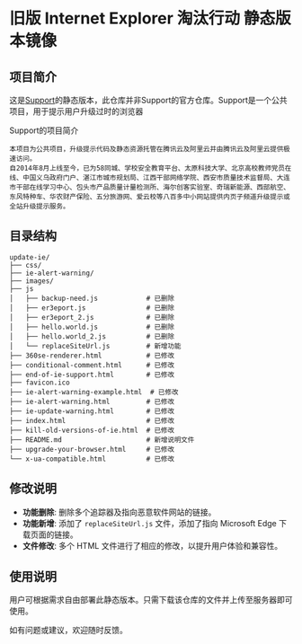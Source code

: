 # 旧版 Internet Explorer 淘汰行动 静态版本镜像


## 项目简介
这是[Support](https://support.dmeng.net/)的静态版本，此仓库并非Support的官方仓库。Support是一个公共项目，用于提示用户升级过时的浏览器

Support的项目简介
```
本项目为公共项目，升级提示代码及静态资源托管在腾讯云及阿里云并由腾讯云及阿里云提供极速访问。
自2014年8月上线至今，已为58同城、学校安全教育平台、太原科技大学、北京高校教师党员在线、中国义乌政府门户、湛江市城市规划局、江西干部网络学院、西安市质量技术监督局、大连市干部在线学习中心、包头市产品质量计量检测所、海尔创客实验室、奇瑞新能源、西部航空、东风特种车、华农财产保险、五分旅游网、爱云校等八百多中小网站提供内页子频道升级提示或全站升级提示服务。
```

## 目录结构
```plaintext
update-ie/
├── css/
├── ie-alert-warning/
├── images/
├── js
│   ├── backup-need.js            # 已删除
│   ├── er3eport.js               # 已删除
│   ├── er3eport_2.js             # 已删除
│   ├── hello.world.js            # 已删除
│   ├── hello.world_2.js          # 已删除
│   └── replaceSiteUrl.js         # 新增功能
├── 360se-renderer.html           # 已修改
├── conditional-comment.html      # 已修改
├── end-of-ie-support.html        # 已修改
├── favicon.ico
├── ie-alert-warning-example.html  # 已修改
├── ie-alert-warning.html         # 已修改
├── ie-update-warning.html        # 已修改
├── index.html                    # 已修改
├── kill-old-versions-of-ie.html  # 已修改
├── README.md                     # 新增说明文件
├── upgrade-your-browser.html     # 已修改
└── x-ua-compatible.html          # 已修改
```

## 修改说明
- **功能删除**: 删除多个追踪器及指向恶意软件网站的链接。
- **功能新增**: 添加了 `replaceSiteUrl.js` 文件，添加了指向 Microsoft Edge 下载页面的链接。
- **文件修改**: 多个 HTML 文件进行了相应的修改，以提升用户体验和兼容性。

## 使用说明
用户可根据需求自由部署此静态版本。只需下载该仓库的文件并上传至服务器即可使用。

如有问题或建议，欢迎随时反馈。